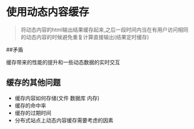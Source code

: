 # 使用动态内容缓存

> 将动态内容的html输出结果缓存起来,之后一段时间内当在有用户访问相同的动态内容的时候避免重复计算直接输出(结果定时缓存)

##矛盾

缓存带来的性能的提升和一些动态数据的实时交互


## 缓存的其他问题

- 缓存内容如何存储(文件 数据库 内存)
- 缓存的命中率
- 缓存的过期时间
- 分布式站点上动态内容缓存需要考虑的因素


